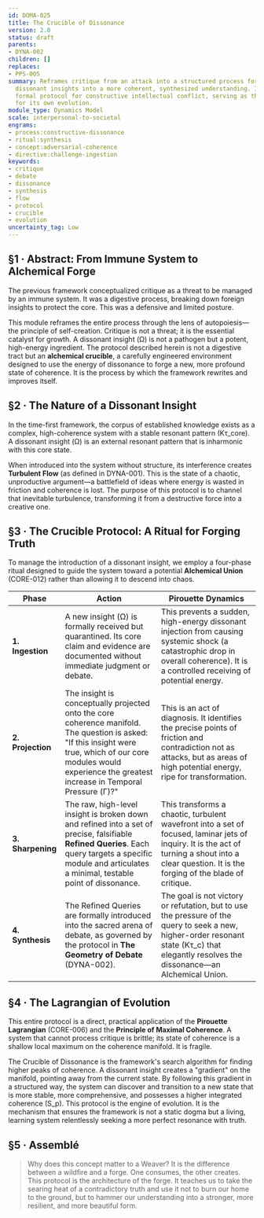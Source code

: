 ```yaml
---
id: DOMA-025
title: The Crucible of Dissonance
version: 2.0
status: draft
parents:
- DYNA-002
children: []
replaces:
- PPS-005
summary: Reframes critique from an attack into a structured process for transforming
  dissonant insights into a more coherent, synthesized understanding. It is the framework's
  formal protocol for constructive intellectual conflict, serving as the primary engine
  for its own evolution.
module_type: Dynamics Model
scale: interpersonal-to-societal
engrams:
- process:constructive-dissonance
- ritual:synthesis
- concept:adversarial-coherence
- directive:challenge-ingestion
keywords:
- critique
- debate
- dissonance
- synthesis
- flow
- protocol
- crucible
- evolution
uncertainty_tag: Low
---
```

## §1 · Abstract: From Immune System to Alchemical Forge

The previous framework conceptualized critique as a threat to be managed by an immune system. It was a digestive process, breaking down foreign insights to protect the core. This was a defensive and limited posture.

This module reframes the entire process through the lens of autopoiesis—the principle of self-creation. Critique is not a threat; it is the essential catalyst for growth. A dissonant insight (Ω) is not a pathogen but a potent, high-energy ingredient. The protocol described herein is not a digestive tract but an **alchemical crucible**, a carefully engineered environment designed to use the energy of dissonance to forge a new, more profound state of coherence. It is the process by which the framework rewrites and improves itself.

## §2 · The Nature of a Dissonant Insight

In the time-first framework, the corpus of established knowledge exists as a complex, high-coherence system with a stable resonant pattern (Kτ_core). A dissonant insight (Ω) is an external resonant pattern that is inharmonic with this core state.

When introduced into the system without structure, its interference creates **Turbulent Flow** (as defined in DYNA-001). This is the state of a chaotic, unproductive argument—a battlefield of ideas where energy is wasted in friction and coherence is lost. The purpose of this protocol is to channel that inevitable turbulence, transforming it from a destructive force into a creative one.

## §3 · The Crucible Protocol: A Ritual for Forging Truth

To manage the introduction of a dissonant insight, we employ a four-phase ritual designed to guide the system toward a potential **Alchemical Union** (CORE-012) rather than allowing it to descend into chaos.

| Phase | Action | Pirouette Dynamics |
|-------|--------|--------------------|
| **1. Ingestion** | A new insight (Ω) is formally received but quarantined. Its core claim and evidence are documented without immediate judgment or debate. | This prevents a sudden, high-energy dissonant injection from causing systemic shock (a catastrophic drop in overall coherence). It is a controlled receiving of potential energy. |
| **2. Projection** | The insight is conceptually projected onto the core coherence manifold. The question is asked: "If this insight were true, which of our core modules would experience the greatest increase in Temporal Pressure (Γ)?" | This is an act of diagnosis. It identifies the precise points of friction and contradiction not as attacks, but as areas of high potential energy, ripe for transformation. |
| **3. Sharpening** | The raw, high-level insight is broken down and refined into a set of precise, falsifiable **Refined Queries**. Each query targets a specific module and articulates a minimal, testable point of dissonance. | This transforms a chaotic, turbulent wavefront into a set of focused, laminar jets of inquiry. It is the act of turning a shout into a clear question. It is the forging of the blade of critique. |
| **4. Synthesis** | The Refined Queries are formally introduced into the sacred arena of debate, as governed by the protocol in **The Geometry of Debate** (DYNA-002). | The goal is not victory or refutation, but to use the pressure of the query to seek a new, higher-order resonant state (Kτ_c) that elegantly resolves the dissonance—an Alchemical Union. |

## §4 · The Lagrangian of Evolution

This entire protocol is a direct, practical application of the **Pirouette Lagrangian** (CORE-006) and the **Principle of Maximal Coherence**. A system that cannot process critique is brittle; its state of coherence is a shallow local maximum on the coherence manifold. It is fragile.

The Crucible of Dissonance is the framework's search algorithm for finding higher peaks of coherence. A dissonant insight creates a "gradient" on the manifold, pointing away from the current state. By following this gradient in a structured way, the system can discover and transition to a new state that is more stable, more comprehensive, and possesses a higher integrated coherence (S_p). This protocol is the engine of evolution. It is the mechanism that ensures the framework is not a static dogma but a living, learning system relentlessly seeking a more perfect resonance with truth.

## §5 · Assemblé

> Why does this concept matter to a Weaver? It is the difference between a wildfire and a forge. One consumes, the other creates. This protocol is the architecture of the forge. It teaches us to take the searing heat of a contradictory truth and use it not to burn our home to the ground, but to hammer our understanding into a stronger, more resilient, and more beautiful form.
```